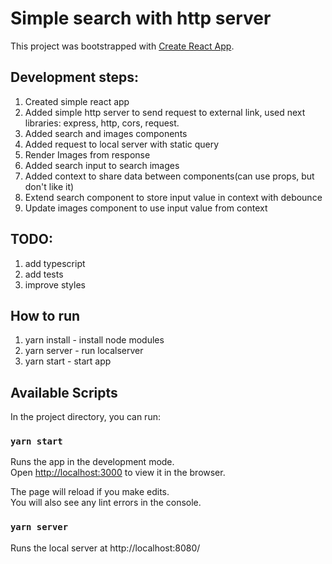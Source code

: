 # Simple search with http server

This project was bootstrapped with [Create React App](https://github.com/facebook/create-react-app).

## Development steps:

1. Created simple react app
2. Added simple http server to send request to external link, used next libraries: express, http, cors, request.
3. Added search and images components
4. Added request to local server with static query
5. Render Images from response
6. Added search input to search images
7. Added context to share data between components(can use props, but don't like it)
8. Extend search component to store input value in context with debounce
9. Update images component to use input value from context

## TODO:

1. add typescript
2. add tests
3. improve styles

## How to run

1. yarn install - install node modules
2. yarn server - run localserver
3. yarn start - start app

## Available Scripts

In the project directory, you can run:

### `yarn start`

Runs the app in the development mode.\
Open [http://localhost:3000](http://localhost:3000) to view it in the browser.

The page will reload if you make edits.\
You will also see any lint errors in the console.

### `yarn server`
Runs the local server at http://localhost:8080/

